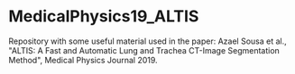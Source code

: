 # MedicalPhysics19_ALTIS
Repository with some useful material used in the paper: Azael Sousa et al., "ALTIS: A Fast and Automatic Lung and Trachea CT-Image Segmentation Method", Medical Physics Journal 2019.
